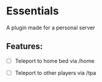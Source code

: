 # Essentials
A plugin made for a personal server

## Features:
- [ ] Teleport to home bed via /home
- [ ] Teleport to other players via /tpa

